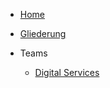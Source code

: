 - [Home](/)

- [Gliederung](de/organisation.md)

- Teams
  - [Digital Services](de/digital-services/team.md)
